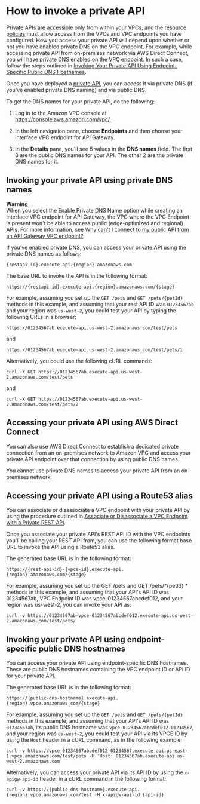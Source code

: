# How to invoke a private API<a name="apigateway-private-api-test-invoke-url"></a>

Private APIs are accessible only from within your VPCs, and the [resource policies](apigateway-private-apis.md#apigateway-private-api-set-up-resource-policy) must allow access from the VPCs and VPC endpoints you have configured\. How you access your private API will depend upon whether or not you have enabled private DNS on the VPC endpoint\. For example, while accessing private API from on\-premises network via AWS Direct Connect, you will have private DNS enabled on the VPC endpoint\. In such a case, follow the steps outlined in [Invoking Your Private API Using Endpoint\-Specific Public DNS Hostnames](#apigateway-private-api-public-dns)\.

Once you have deployed a [private API](apigateway-private-apis.md), you can access it via private DNS \(if you've enabled private DNS naming\) and via public DNS\.

To get the DNS names for your private API, do the following:

1. Log in to the Amazon VPC console at [https://console\.aws\.amazon\.com/vpc/](https://console.aws.amazon.com/vpc/)\.

1. In the left navigation pane, choose **Endpoints** and then choose your interface VPC endpoint for API Gateway\.

1. In the **Details** pane, you'll see 5 values in the **DNS names** field\. The first 3 are the public DNS names for your API\. The other 2 are the private DNS names for it\.

## Invoking your private API using private DNS names<a name="w114aac15b9c33c26c11"></a>

**Warning**  
When you select the Enable Private DNS Name option while creating an interface VPC endpoint for API Gateway, the VPC where the VPC Endpoint is present won't be able to access public \(edge\-optimized and regional\) APIs\. For more information, see [Why can't I connect to my public API from an API Gateway VPC endpoint?](https://aws.amazon.com/premiumsupport/knowledge-center/api-gateway-vpc-connections/)\.

If you've enabled private DNS, you can access your private API using the private DNS names as follows:

```
{restapi-id}.execute-api.{region}.amazonaws.com
```

The base URL to invoke the API is in the following format:

```
https://{restapi-id}.execute-api.{region}.amazonaws.com/{stage}
```

For example, assuming you set up the `GET /pets` and `GET /pets/{petId}` methods in this example, and assuming that your rest API ID was `01234567ab` and your region was `us-west-2`, you could test your API by typing the following URLs in a browser:

```
https://01234567ab.execute-api.us-west-2.amazonaws.com/test/pets
```

and 

```
https://01234567ab.execute-api.us-west-2.amazonaws.com/test/pets/1
```

Alternatively, you could use the following cURL commands:

```
curl -X GET https://01234567ab.execute-api.us-west-2.amazonaws.com/test/pets 
```

and 

```
curl -X GET https://01234567ab.execute-api.us-west-2.amazonaws.com/test/pets/2
```

## Accessing your private API using AWS Direct Connect<a name="w114aac15b9c33c26c13"></a>

You can also use AWS Direct Connect to establish a dedicated private connection from an on\-premises network to Amazon VPC and access your private API endpoint over that connection by using public DNS names\.

You cannot use private DNS names to access your private API from an on\-premises network\.

## Accessing your private API using a Route53 alias<a name="apigateway-private-api-route53-alias"></a>

You can associate or disassociate a VPC endpoint with your private API by using the procedure outlined in [Associate or Disassociate a VPC Endpoint with a Private REST API](apigateway-private-apis.md#associate-private-api-with-vpc-endpoint)\.

Once you associate your private API's REST API ID with the VPC endpoints you'll be calling your REST API from, you can use the following format base URL to invoke the API using a Route53 alias\.

The generated base URL is in the following format:

```
https://{rest-api-id}-{vpce-id}.execute-api.{region}.amazonaws.com/{stage}
```

For example, assuming you set up the GET /pets and GET /pets/*\{petId\} * methods in this example, and assuming that your API's API ID was 01234567ab, VPC Endpoint ID was vpce\-01234567abcdef012, and your region was us\-west\-2, you can invoke your API as:

```
curl -v https://01234567ab-vpce-01234567abcdef012.execute-api.us-west-2.amazonaws.com/test/pets/
```

## Invoking your private API using endpoint\-specific public DNS hostnames<a name="apigateway-private-api-public-dns"></a>

You can access your private API using endpoint\-specific DNS hostnames\. These are public DNS hostnames containing the VPC endpoint ID or API ID for your private API\.

The generated base URL is in the following format:

```
https://{public-dns-hostname}.execute-api.{region}.vpce.amazonaws.com/{stage}
```

For example, assuming you set up the `GET /pets` and `GET /pets/{petId}` methods in this example, and assuming that your API's API ID was `01234567ab`, its public DNS hostname was `vpce-01234567abcdef012-01234567`, and your region was `us-west-2`, you could test your API via its VPCE ID by using the `Host` header in a cURL command, as in the following example:

```
curl -v https://vpce-01234567abcdef012-01234567.execute-api.us-east-1.vpce.amazonaws.com/test/pets -H 'Host: 01234567ab.execute-api.us-west-2.amazonaws.com'
```

Alternatively, you can access your private API via its API ID by using the `x-apigw-api-id` header in a cURL command in the following format:

```
curl -v https://{public-dns-hostname}.execute-api.{region}.vpce.amazonaws.com/test -H'x-apigw-api-id:{api-id}'
```